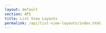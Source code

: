 ```yaml
---
layout: default
section: API
title: List View Layouts
permalink: /api/list-view-layouts/index.html
---
```

